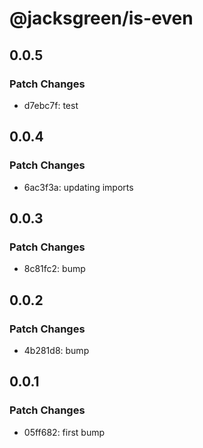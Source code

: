 # @jacksgreen/is-even

## 0.0.5

### Patch Changes

- d7ebc7f: test

## 0.0.4

### Patch Changes

- 6ac3f3a: updating imports

## 0.0.3

### Patch Changes

- 8c81fc2: bump

## 0.0.2

### Patch Changes

- 4b281d8: bump

## 0.0.1

### Patch Changes

- 05ff682: first bump

